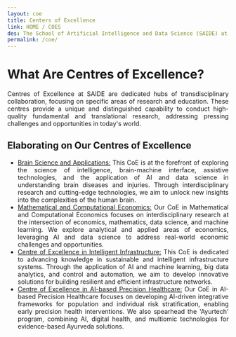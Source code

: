```yaml
---
layout: coe
title: Centers of Excellence
link: HOME / COES
des: The School of Artificial Intelligence and Data Science (SAIDE) at is proud to host Centres of Excellence (CoE) dedicated to advancing research and education in highly specialized areas. Our CoEs bring together groups of faculty members with a shared focus to drive cutting-edge research and offer specialized courses in their respective domains.
permalink: /coe/
---
```


<style>
.background-about{
background-image: url("{{ site.baseurl }}/images/CoE.png");
}
</style>

<div class="research-intro">
<div class="about-section">
<h1>What Are Centres of Excellence?</h1>

<p style="text-align: justify;">Centres of Excellence at SAIDE are dedicated hubs of transdisciplinary collaboration, focusing on specific areas of research and education. These centres provide a unique and distinguished capability to conduct high-quality fundamental and translational research, addressing pressing challenges and opportunities in today's world.</p>

<h2 id="subheading">Elaborating on Our Centres of Excellence</h2>
<ul>
<li style="text-align: justify;"><a href="https://cbsaiitj.wordpress.com/" target="_blank" id="links">Brain Science and Applications:</a> This CoE is at the forefront of exploring the science of intelligence, brain-machine interface, assistive technologies, and the application of AI and data science in understanding brain diseases and injuries. Through interdisciplinary research and cutting-edge technologies, we aim to unlock new insights into the complexities of the human brain.</li>

<li style="text-align: justify;"><a href="https://cmceiitj.wordpress.com/" target="_blank" id="links">Mathematical and Computational Economics:</a> Our CoE in Mathematical and Computational Economics focuses on interdisciplinary research at the intersection of economics, mathematics, data science, and machine learning. We explore analytical and applied areas of economics, leveraging AI and data science to address real-world economic challenges and opportunities.</li>

<li style="text-align: justify;"><a href="https://sites.google.com/iitj.ac.in/cii/about" target="_blank" id="links">Centre of Excellence in Intelligent Infrastructure:</a> This CoE is dedicated to advancing knowledge in sustainable and intelligent infrastructure systems. Through the application of AI and machine learning, big data analytics, and control and automation, we aim to develop innovative solutions for building resilient and efficient infrastructure networks.</li>

<li style="text-align: justify;"><a href="" target="_blank" id="links">Centre of Excellence in AI-based Precision Healthcare:</a> Our CoE in AI-based Precision Healthcare focuses on developing AI-driven integrative frameworks for population and individual risk stratification, enabling early precision health interventions. We also spearhead the 'Ayurtech' program, combining AI, digital health, and multiomic technologies for evidence-based Ayurveda solutions.</li>
</ul>
</div>
</div>
